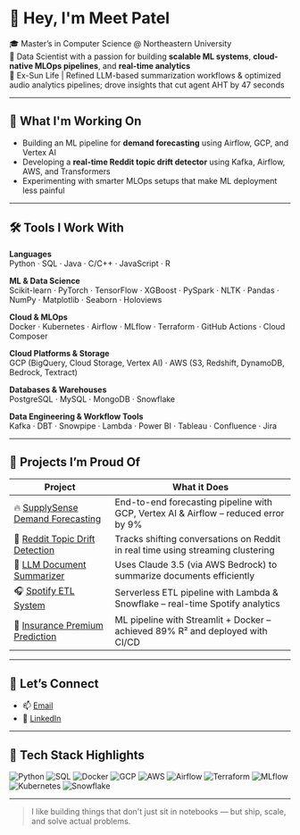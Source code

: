 # 👋 Hey, I'm Meet Patel

🎓 Master’s in Computer Science @ Northeastern University  
🧠 Data Scientist with a passion for building **scalable ML systems**, **cloud-native MLOps pipelines**, and **real-time analytics**  
💼 Ex-Sun Life | Refined LLM-based summarization workflows & optimized audio analytics pipelines; drove insights that cut agent AHT by 47 seconds

---

## 🚀 What I'm Working On

- Building an ML pipeline for **demand forecasting** using Airflow, GCP, and Vertex AI  
- Developing a **real-time Reddit topic drift detector** using Kafka, Airflow, AWS, and Transformers  
- Experimenting with smarter MLOps setups that make ML deployment less painful

---

## 🛠️ Tools I Work With

**Languages**  
Python · SQL · Java · C/C++ · JavaScript · R

**ML & Data Science**  
Scikit-learn · PyTorch · TensorFlow · XGBoost · PySpark · NLTK · Pandas · NumPy · Matplotlib · Seaborn · Holoviews

**Cloud & MLOps**  
Docker · Kubernetes · Airflow · MLflow · Terraform · GitHub Actions · Cloud Composer

**Cloud Platforms & Storage**  
GCP (BigQuery, Cloud Storage, Vertex AI) · AWS (S3, Redshift, DynamoDB, Bedrock, Textract)

**Databases & Warehouses**  
PostgreSQL · MySQL · MongoDB · Snowflake

**Data Engineering & Workflow Tools**  
Kafka · DBT · Snowpipe · Lambda · Power BI · Tableau · Confluence · Jira

---

## 🧩 Projects I’m Proud Of

| Project | What it Does |
|--------|---------------|
| 🔥 [SupplySense Demand Forecasting](https://github.com/MLOPS-Talksick/SupplyChainOptimization) | End-to-end forecasting pipeline with GCP, Vertex AI & Airflow – reduced error by 9% |
|🧵 [Reddit Topic Drift Detection](https://github.com/Meet00732/Real-Time-Reddit-Data-Streaming) | Tracks shifting conversations on Reddit in real time using streaming clustering |
| 📄 [LLM Document Summarizer](https://github.com/Meet00732/Document-Summarizer) | Uses Claude 3.5 (via AWS Bedrock) to summarize documents efficiently |
| 🎧 [Spotify ETL System](https://github.com/Meet00732/Spotify-ETL-System) | Serverless ETL pipeline with Lambda & Snowflake – real-time Spotify analytics |
| 🧮 [Insurance Premium Prediction](https://github.com/Meet00732/Insurance-Premium-Prediction) | ML pipeline with Streamlit + Docker – achieved 89% R² and deployed with CI/CD |

---

## 🤝 Let’s Connect

- 📫 [Email](mailto:patel.meetd@northeastern.edu)  
- 🔗 [LinkedIn](https://www.linkedin.com/in/meetpatel00732)

---

## 🚀 Tech Stack Highlights

![Python](https://img.shields.io/badge/-Python-3776AB?style=flat&logo=python&logoColor=white)
![SQL](https://img.shields.io/badge/-SQL-4479A1?style=flat&logo=postgresql&logoColor=white)
![Docker](https://img.shields.io/badge/-Docker-2496ED?style=flat&logo=docker&logoColor=white)
![GCP](https://img.shields.io/badge/-GCP-4285F4?style=flat&logo=google-cloud&logoColor=white)
![AWS](https://img.shields.io/badge/-AWS-232F3E?style=flat&logo=amazon-aws&logoColor=white)
![Airflow](https://img.shields.io/badge/-Airflow-017CEE?style=flat&logo=apache-airflow&logoColor=white)
![Terraform](https://img.shields.io/badge/-Terraform-623CE4?style=flat&logo=terraform&logoColor=white)
![MLflow](https://img.shields.io/badge/-MLflow-0064a5?style=flat&logo=mlflow&logoColor=white)
![Kubernetes](https://img.shields.io/badge/-Kubernetes-326CE5?style=flat&logo=kubernetes&logoColor=white)
![Snowflake](https://img.shields.io/badge/-Snowflake-56B9EB?style=flat&logo=snowflake&logoColor=white)

---

> I like building things that don't just sit in notebooks — but ship, scale, and solve actual problems.
